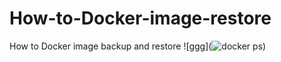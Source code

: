 # How-to-Docker-image-restore
How to Docker image backup and restore
![ggg](![docker ps](https://user-images.githubusercontent.com/51101183/58443540-6b95c680-812d-11e9-9ed5-f6ce3e1ebe1c.PNG))
